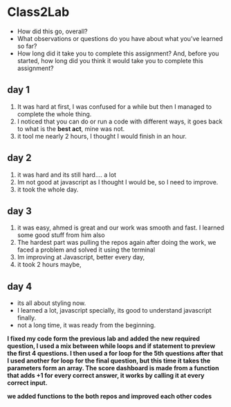 # Class2Lab 

* How did this go, overall?
* What observations or questions do you have about what you’ve learned so far?
* How long did it take you to complete this assignment? And, before you started, how long did you think it would take you to complete this assignment?

## day 1

1. It was hard at first, I was confused for a while but then I managed to complete the whole thing. 
2. I noticed that you can do or run a code with different ways, it goes back to what is the **best act**, mine was not. 
3. it tool me nearly 2 hours, I thought I would finish in an hour. 


## day 2 

1. it was hard and its still hard.... a lot
2. Im not good at javascript as I thought I would be, so I need to improve. 
3. it took the whole day. 





## day 3 

1. it was easy, ahmed is great and our work was smooth and fast. I learned some good stuff from him also
2. The hardest part was pulling the repos again after doing the work, we faced a problem and solved it using the terminal
3. Im improving at Javascript, better every day,
4. it took 2 hours maybe,


## day 4 
*  its all about styling now. 
*  I learned a lot, javascript specially, its good to understand javascript finally. 
*  not a long time, it was ready from the beginning.





**I fixed my code form the previous lab and added the new required question, I used a mix between while loops and if statement to preview the first 4 questions. 
I then used a for loop for the 5th questions after that I used another for loop for the final question, but this time it takes the parameters form an array. 
The score dashboard is made from a function that adds +1 for every correct answer, it works by calling it at every correct input.** 



 **we added functions to the both repos and improved each other codes**